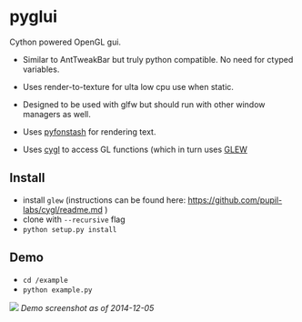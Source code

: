 pyglui
======

Cython powered OpenGL gui.

* Similar to AntTweakBar but truly python compatible. No need for ctyped variables.

* Uses render-to-texture for ulta low cpu use when static.

* Designed to be used with glfw but should run with other window managers as well.

* Uses [pyfonstash](http://github.com/pupil-labs/pyfonstash) for rendering text.

* Uses [cygl](http://github.com/pupil-labs/cygl) to access GL functions (which in turn uses [GLEW](http://glew.sourceforge.net/)



## Install
* install `glew` (instructions can be found here: https://github.com/pupil-labs/cygl/readme.md )
* clone with `--recursive` flag
* `python setup.py install`

## Demo
* `cd /example`
* `python example.py` 

![](https://raw.github.com/wiki/pupil-labs/pyglui/media/demo_screenshot_20141221.png)
*Demo screenshot as of 2014-12-05*
